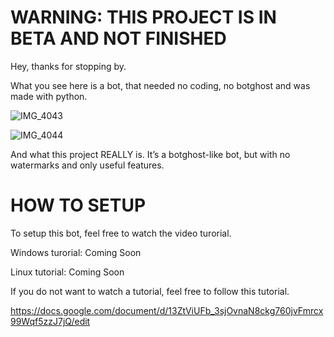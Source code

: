 # WARNING: THIS PROJECT IS IN BETA AND NOT FINISHED

Hey, thanks for stopping by.

What you see here is a bot, that needed no coding, no botghost and was made with python.

![IMG_4043](https://github.com/stinkyfart69420/custom_discord_moderation_bot/assets/147311474/c8357487-2d1d-4848-a51e-a9be8874ba2f)

![IMG_4044](https://github.com/stinkyfart69420/custom_discord_moderation_bot/assets/147311474/7cd6138c-5b27-42a8-80b3-c8a97196487f)


And what this project REALLY is. It’s a botghost-like bot, but with no watermarks and only useful features.

# HOW TO SETUP

To setup this bot, feel free to watch the video turorial.

Windows turorial: Coming Soon

Linux tutorial: Coming Soon

If you do not want to watch a tutorial, feel free to follow this tutorial.

https://docs.google.com/document/d/13ZtViUFb_3sjOvnaN8ckg760jvFmrcx99Wqf5zzJ7jQ/edit
